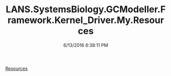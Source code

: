 ﻿---
title: LANS.SystemsBiology.GCModeller.Framework.Kernel_Driver.My.Resources
date: 6/13/2016 6:38:11 PM
---

[Resources](T-LANS.SystemsBiology.GCModeller.Framework.Kernel_Driver.My.Resources.Resources.html)
